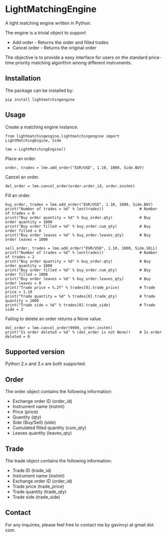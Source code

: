 # LightMatchingEngine

A light matching engine written in Python. 

The engine is a trivial object to support

* Add order - Returns the order and filled trades
* Cancel order - Returns the original order

The objective is to provide a easy interface for users on the standard
price-time priority matching algorithm among different instruments.

## Installation

The package can be installed by:

```
pip install lightmatchingengine
```

## Usage

Create a matching engine instance. 

```
from lightmatchingengine.lightmatchingengine import LightMatchingEngine, Side

lme = LightMatchingEngine()
```

Place an order.

```
order, trades = lme.add_order("EUR/USD", 1.10, 1000, Side.BUY)
```

Cancel an order.

```
del_order = lme.cancel_order(order.order_id, order.instmt)
```

Fill an order.

```
buy_order, trades = lme.add_order("EUR/USD", 1.10, 1000, Side.BUY)
print("Number of trades = %d" % len(trades))                # Number of trades = 0
print("Buy order quantity = %d" % buy_order.qty)            # Buy order quantity = 1000
print("Buy order filled = %d" % buy_order.cum_qty)          # Buy order filled = 0
print("Buy order leaves = %d" % buy_order.leaves_qty)       # Buy order leaves = 1000

sell_order, trades = lme.add_order("EUR/USD", 1.10, 1000, Side.SELL)
print("Number of trades = %d" % len(trades))                # Number of trades = 2
print("Buy order quantity = %d" % buy_order.qty)            # Buy order quantity = 1000
print("Buy order filled = %d" % buy_order.cum_qty)          # Buy order filled = 1000
print("Buy order leaves = %d" % buy_order.leaves_qty)       # Buy order leaves = 0
print("Trade price = %.2f" % trades[0].trade_price)         # Trade price = 1.10
print("Trade quantity = %d" % trades[0].trade_qty)          # Trade quantity = 1000
print("Trade side = %d" % trades[0].trade_side)             # Trade side = 2

```

Failing to delete an order returns a None value.

```
del_order = lme.cancel_order(9999, order.instmt)
print("Is order deleted = %d" % (del_order is not None))    # Is order deleted = 0
```

## Supported version

Python 2.x and 3.x are both supported.

## Order

The order object contains the following information:

* Exchange order ID (order_id)
* Instrument name (instmt)
* Price (price)
* Quantity (qty)
* Side (Buy/Sell) (side)
* Cumulated filled quantity (cum_qty)
* Leaves quantity (leaves_qty)

## Trade

The trade object contains the following information:

* Trade ID (trade_id)
* Instrument name (instmt)
* Exchange order ID (order_id)
* Trade price (trade_price)
* Trade quantity (trade_qty)
* Trade side (trade_side)

## Contact

For any inquiries, please feel free to contact me by gavincyi at gmail dot com.
